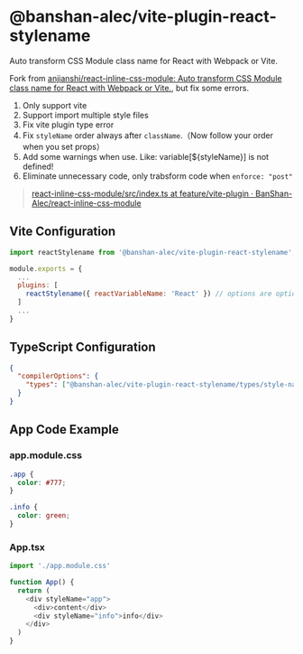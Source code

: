 # @banshan-alec/vite-plugin-react-stylename

Auto transform CSS Module class name for React with Webpack or Vite.

Fork from [anjianshi/react-inline-css-module: Auto transform CSS Module class name for React with Webpack or Vite.](https://github.com/anjianshi/react-inline-css-module), but fix some errors.

1. Only support vite
2. Support import multiple style files
3. Fix vite plugin type error
4. Fix `styleName` order always after `className`.（Now follow your order when you set props）
5. Add some warnings when use. Like: variable[${styleName}] is not defined!
6. Eliminate unnecessary code, only trabsform code when `enforce: "post"` 
> [react-inline-css-module/src/index.ts at feature/vite-plugin · BanShan-Alec/react-inline-css-module](https://github.com/BanShan-Alec/react-inline-css-module/blob/feature/vite-plugin/src/index.ts)


## Vite Configuration

```javascript
import reactStylename from '@banshan-alec/vite-plugin-react-stylename';

module.exports = {
  ...
  plugins: [
    reactStylename({ reactVariableName: 'React' }) // options are optional
  ]
  ...
}
```

## TypeScript Configuration

```json
{
  "compilerOptions": {
    "types": ["@banshan-alec/vite-plugin-react-stylename/types/style-name"]
  }
}
```

## App Code Example

### app.module.css

```css
.app {
  color: #777;
}

.info {
  color: green;
}
```

### App.tsx

```js
import './app.module.css'

function App() {
  return (
    <div styleName="app">
      <div>content</div>
      <div styleName="info">info</div>
    </div>
  )
}
```
